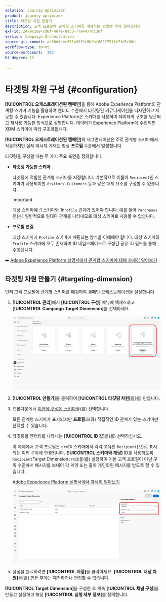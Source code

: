```yaml
---
solution: Journey Optimizer
product: journey optimizer
title: 타겟팅 차원 만들기
description: 고객 프로필에 관계형 스키마를 매핑하는 방법에 대해 알아봅니다
exl-id: 2479c109-cd6f-407e-8a53-77e4477dc36f
version: Campaign Orchestration
source-git-commit: ac80d1cec351a3029c8b2bf862275ffe7fd5c86d
workflow-type: tm+mt
source-wordcount: '383'
ht-degree: 1%

---
```



# 타겟팅 차원 구성 {#configuration}

**[!UICONTROL 오케스트레이션된 캠페인]**&#x200B;을 통해 Adobe Experience Platform의 관계형 스키마 기능을 활용하여 엔터티 수준에서 타깃팅된 커뮤니케이션을 디자인하고 제공할 수 있습니다. Experience Platform은 스키마를 사용하여 데이터의 구조를 일관되고 재사용 가능한 방식으로 설명합니다. 데이터가 Experience Platform에 수집되면 XDM 스키마에 따라 구조화됩니다.

**[!UICONTROL 오케스트레이션된 캠페인]**&#x200B;의 세그먼테이션은 주로 관계형 스키마에서 작동하지만 실제 메시지 게재는 항상 **프로필** 수준에서 발생합니다.

타깃팅을 구성할 때는 두 가지 주요 측면을 정의합니다.

* **타깃팅 가능한 스키마**

  타겟팅에 적합한 관계형 스키마를 지정합니다. 기본적으로 이름이 `Recipient`인 스키마가 사용되지만 `Visitors`, `Customers` 등과 같은 대체 요소를 구성할 수 있습니다.

  >[!IMPORTANT]
  >
  > 대상 스키마에 :1 스키마와 1`Profile` 관계가 있어야 합니다. 예를 들어 `Purchases`은(는) 일반적으로 일대다 관계를 나타내므로 대상 스키마로 사용할 수 없습니다.

* **프로필 연결**

  대상 스키마가 `Profile` 스키마에 매핑되는 방식을 이해해야 합니다. 대상 스키마와 `Profile` 스키마에 모두 존재하며 ID 네임스페이스로 구성된 공유 ID 필드를 통해 수행됩니다.

➡️ [Adobe Experience Platform 설명서에서 관계형 스키마에 대해 자세히 알아보기](https://experienceleague.adobe.com/en/docs/experience-platform/xdm/schema/relational#how-relational-schemas-differ-from-standard-xdm-schemas)

## 타겟팅 차원 만들기 {#targeting-dimension}

먼저 고객 프로필에 관계형 스키마를 매핑하여 캠페인 오케스트레이션을 설정합니다.

1. **[!UICONTROL 관리]**&#x200B;에서 **[!UICONTROL 구성]** 메뉴에 액세스하고 **[!UICONTROL Campaign Target Dimension]**&#x200B;를 선택하세요.

   ![](assets/target-dimension-1.png)

1. **[!UICONTROL 만들기]**&#x200B;를 클릭하여 **[!UICONTROL 타깃팅 차원]**&#x200B;을(를) 만듭니다.

1. 드롭다운에서 [이전에 구성된 스키마](gs-schemas.md)&#x200B;을(를) 선택합니다.

   모든 관계형 스키마가 표시되지만 **프로필**&#x200B;과(와) 직접적인 ID 관계가 있는 스키마만 선택할 수 있습니다.

1. 타깃팅할 엔터티를 나타내는 **[!UICONTROL ID 값]**&#x200B;을(를) 선택하십시오.

   이 예제에서 고객 프로필은 `crmID` 스키마에서 각각 고유한 `Recipient`(으)로 표시되는 여러 구독에 연결됩니다. **[!UICONTROL 스키마와 해당]** ID를 사용하도록 `Recipient`Target Dimension`crmID`을(를) 설정하여 기본 고객 프로필이 아닌 구독 수준에서 메시지를 보내어 각 계약 또는 줄이 개인화된 메시지를 받도록 할 수 있습니다.

   [Adobe Experience Platform 설명서에서 자세히 알아보기](https://experienceleague.adobe.com/en/docs/experience-platform/xdm/schema/composition#identity)

   ![](assets/target-dimension-2.png)

1. 설정을 완료하려면 **[!UICONTROL 저장]**&#x200B;을 클릭하세요. **[!UICONTROL 대상 차원]**&#x200B;을(를) 만든 후에는 제거하거나 편집할 수 없습니다.

**[!UICONTROL Target Dimension]**&#x200B;을 구성한 후 계속 **[!UICONTROL 채널 구성]**&#x200B;을 만들고 설정하고 해당 **[!UICONTROL 실행 세부 정보]**&#x200B;를 정의합니다.